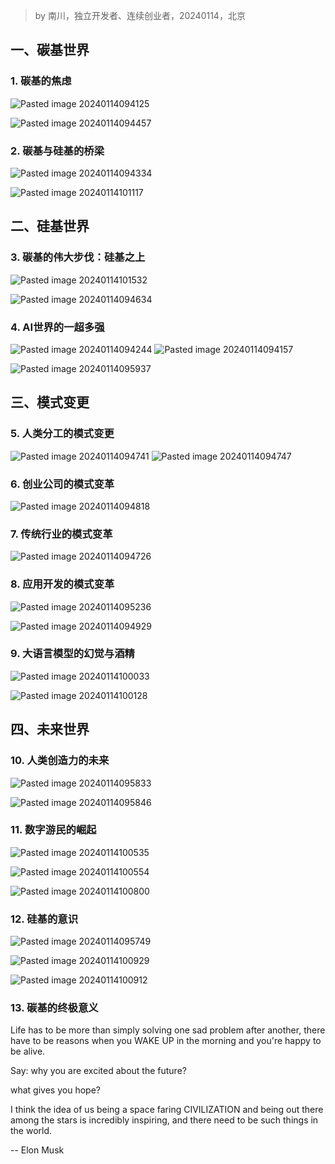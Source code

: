 > by 南川，独立开发者、连续创业者，20240114，北京
## 一、碳基世界
### 1. 碳基的焦虑

![Pasted image 20240114094125](https://poketto.oss-cn-hangzhou.aliyuncs.com/Pasted%20image%2020240114094125.png)

![Pasted image 20240114094457](https://poketto.oss-cn-hangzhou.aliyuncs.com/Pasted%20image%2020240114094457.png)

### 2. 碳基与硅基的桥梁


![Pasted image 20240114094334](https://poketto.oss-cn-hangzhou.aliyuncs.com/Pasted%20image%2020240114094334.png)

![Pasted image 20240114101117](https://poketto.oss-cn-hangzhou.aliyuncs.com/Pasted%20image%2020240114101117.png)

## 二、硅基世界
### 3. 碳基的伟大步伐：硅基之上

![Pasted image 20240114101532](https://poketto.oss-cn-hangzhou.aliyuncs.com/Pasted%20image%2020240114101532.png)

![Pasted image 20240114094634](https://poketto.oss-cn-hangzhou.aliyuncs.com/Pasted%20image%2020240114094634.png)

### 4. AI世界的一超多强

![Pasted image 20240114094244](https://poketto.oss-cn-hangzhou.aliyuncs.com/Pasted%20image%2020240114094244.png)
![Pasted image 20240114094157](https://poketto.oss-cn-hangzhou.aliyuncs.com/Pasted%20image%2020240114094157.png)

![Pasted image 20240114095937](https://poketto.oss-cn-hangzhou.aliyuncs.com/Pasted%20image%2020240114095937.png)
## 三、模式变更

### 5. 人类分工的模式变更

![Pasted image 20240114094741](https://poketto.oss-cn-hangzhou.aliyuncs.com/Pasted%20image%2020240114094741.png)
![Pasted image 20240114094747](https://poketto.oss-cn-hangzhou.aliyuncs.com/Pasted%20image%2020240114094747.png)

### 6. 创业公司的模式变革

![Pasted image 20240114094818](https://poketto.oss-cn-hangzhou.aliyuncs.com/Pasted%20image%2020240114094818.png)

### 7. 传统行业的模式变革

![Pasted image 20240114094726](https://poketto.oss-cn-hangzhou.aliyuncs.com/Pasted%20image%2020240114094726.png)
### 8. 应用开发的模式变革

![Pasted image 20240114095236](https://poketto.oss-cn-hangzhou.aliyuncs.com/Pasted%20image%2020240114095236.png)


![Pasted image 20240114094929](https://poketto.oss-cn-hangzhou.aliyuncs.com/Pasted%20image%2020240114094929.png)


### 9.  大语言模型的幻觉与酒精

![Pasted image 20240114100033](https://poketto.oss-cn-hangzhou.aliyuncs.com/Pasted%20image%2020240114100033.png)

![Pasted image 20240114100128](https://poketto.oss-cn-hangzhou.aliyuncs.com/Pasted%20image%2020240114100128.png)

## 四、未来世界
### 10. 人类创造力的未来

![Pasted image 20240114095833](https://poketto.oss-cn-hangzhou.aliyuncs.com/Pasted%20image%2020240114095833.png)

![Pasted image 20240114095846](https://poketto.oss-cn-hangzhou.aliyuncs.com/Pasted%20image%2020240114095846.png)

### 11. 数字游民的崛起

![Pasted image 20240114100535](https://poketto.oss-cn-hangzhou.aliyuncs.com/Pasted%20image%2020240114100535.png)

![Pasted image 20240114100554](https://poketto.oss-cn-hangzhou.aliyuncs.com/Pasted%20image%2020240114100554.png)

![Pasted image 20240114100800](https://poketto.oss-cn-hangzhou.aliyuncs.com/Pasted%20image%2020240114100800.png)

### 12. 硅基的意识

![Pasted image 20240114095749](https://poketto.oss-cn-hangzhou.aliyuncs.com/Pasted%20image%2020240114095749.png)

![Pasted image 20240114100929](https://poketto.oss-cn-hangzhou.aliyuncs.com/Pasted%20image%2020240114100929.png)

![Pasted image 20240114100912](https://poketto.oss-cn-hangzhou.aliyuncs.com/Pasted%20image%2020240114100912.png)

### 13. 碳基的终极意义

Life has to be more than simply solving one sad problem after another, there have to be reasons when you WAKE UP in the morning and you're happy to be alive.  

Say:
why you are excited about the future?

what gives you hope?  

I think the idea of us being a space faring CIVILIZATION and being out there among the stars is incredibly inspiring, and there need to be such things in the world.  

-- Elon Musk
